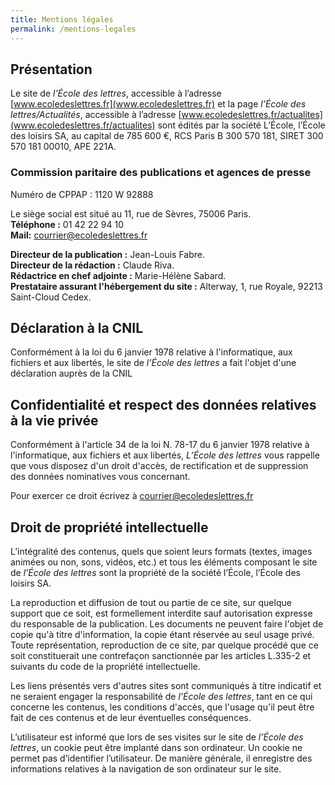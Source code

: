 ```yaml
---
title: Mentions légales
permalink: /mentions-legales
---
```


## Présentation

Le site de _l’École des lettres_, accessible à l’adresse [www.ecoledeslettres.fr](www.ecoledeslettres.fr) et la page _l’École des lettres/Actualités_, accessible à l’adresse [www.ecoledeslettres.fr/actualites](www.ecoledeslettres.fr/actualites) sont édités par la société L’École, l’École des loisirs SA, au capital de 785 600 €, RCS Paris B 300 570 181, SIRET 300 570 181 00010, APE 221A.

### Commission paritaire des publications et agences de presse
Numéro de CPPAP : 1120 W 92888

Le siège social est situé au 11, rue de Sèvres, 75006 Paris.  
**Téléphone :** 01 42 22 94 10  
**Mail:** [courrier@ecoledeslettres.fr](mailto:courrier@ecoledeslettres.fr)

**Directeur de la publication :** Jean-Louis Fabre.  
**Directeur de la rédaction :** Claude Riva.  
**Rédactrice en chef adjointe :** Marie-Hélène Sabard.  
**Prestataire assurant l'hébergement du site :** Alterway, 1, rue Royale, 92213 Saint-Cloud Cedex.

## Déclaration à la CNIL

Conformément à la loi du 6 janvier 1978 relative à l'informatique, aux fichiers et aux libertés, le site de _l’École des lettres_ a fait l'objet d'une déclaration auprès de la CNIL

## Confidentialité et respect des données relatives à la vie privée

Conformément à l'article 34 de la loi N. 78-17 du 6 janvier 1978 relative à l'informatique, aux fichiers et aux libertés, _L’École des lettres_ vous rappelle que vous disposez d'un droit d'accès, de rectification et de suppression des données nominatives vous concernant.

Pour exercer ce droit écrivez à [courrier@ecoledeslettres.fr](mailto:courrier@ecoledeslettres.fr)

## Droit de propriété intellectuelle

L’intégralité des contenus, quels que soient leurs formats (textes, images animées ou non, sons, vidéos, etc.) et tous les éléments composant le site de _l’École des lettres_ sont la propriété de la société l’École, l’École des loisirs SA.

La reproduction et diffusion de tout ou partie de ce site, sur quelque support que ce soit, est formellement interdite sauf autorisation expresse du responsable de la publication. Les documents ne peuvent faire l'objet de copie qu'à titre d'information, la copie étant réservée au seul usage privé.  
Toute représentation, reproduction de ce site, par quelque procédé que ce soit constituerait une contrefaçon sanctionnée par les articles L.335-2 et suivants du code de la propriété intellectuelle.

Les liens présentés vers d'autres sites sont communiqués à titre indicatif et ne seraient engager la responsabilité de _l’École des lettres_, tant en ce qui concerne les contenus, les conditions d'accès, que l'usage qu'il peut être fait de ces contenus et de leur éventuelles conséquences.

L’utilisateur est informé que lors de ses visites sur le site de _l’École des lettres_, un cookie peut être implanté dans son ordinateur. Un cookie ne permet pas d’identifier l’utilisateur. De manière générale, il enregistre des informations relatives à la navigation de son ordinateur sur le site.

